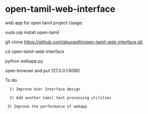 # open-tamil-web-interface
web app for open tamil project
Usage:

sudo pip install open-tamil

git clone https://github.com/abuvanth/open-tamil-web-interface.git

cd open-tamil-web-interface

python webapp.py

open browser and put 127.0.0.1:8080

To do:
      
      1) Improve User Interface design
      
      2) Add another tamil text processing utilities
      
     3) Improve the performance of webapp
